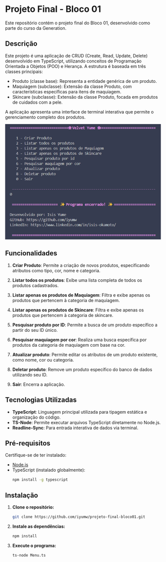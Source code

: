 # Projeto Final - Bloco 01

Este repositório contém o projeto final do Bloco 01, desenvolvido como parte do curso da Generation.

## Descrição

Este projeto é uma aplicação de CRUD (Create, Read, Update, Delete) desenvolvido em TypeScript, utilizando conceitos de Programação Orientada a Objetos (POO) e Herança. A estrutura é baseada em três classes principais:

- Produto (classe base): Representa a entidade genérica de um produto.
- Maquiagem (subclasse): Extensão da classe Produto, com características específicas para itens de maquiagem.
- Skincare (subclasse): Extensão da classe Produto, focada em produtos de cuidados com a pele.

A aplicação apresenta uma interface de terminal interativa que permite o gerenciamento completo dos produtos.

![Menu Interativo](assets/menu.png)


## Funcionalidades

1. **Criar Produto**: Permite a criação de novos produtos, especificando atributos como tipo, cor, nome e categoria.

2. **Listar todos os produtos**: Exibe uma lista completa de todos os produtos cadastrados.

3. **Listar apenas os produtos de Maquiagem**: Filtra e exibe apenas os produtos que pertencem à categoria de maquiagem.

4. **Listar apenas os produtos de Skincare**: Filtra e exibe apenas os produtos que pertencem à categoria de skincare.

5. **Pesquisar produto por ID**: Permite a busca de um produto específico a partir do seu ID único.

6. **Pesquisar maquiagem por cor**: Realiza uma busca específica por produtos da categoria de maquiagem com base na cor.

7. **Atualizar produto**: Permite editar os atributos de um produto existente, como nome, cor ou categoria.

8. **Deletar produto**: Remove um produto específico do banco de dados utilizando seu ID.

9. **Sair**: Encerra a aplicação.

## Tecnologias Utilizadas

- **TypeScript**: Linguagem principal utilizada para tipagem estática e organização do código.  
- **TS-Node**: Permite executar arquivos TypeScript diretamente no Node.js.  
- **Readline-Sync**: Para entrada interativa de dados via terminal.

## Pré-requisitos

Certifique-se de ter instalado:
- [Node.js](https://nodejs.org/)
- TypeScript (instalado globalmente):
  ```bash
  npm install -g typescript
## Instalação

1. **Clone o repositório:**

   ```bash
   git clone https://github.com/iyumw/projeto-final-bloco01.git
2. **Instale as dependências:**
	```bash
	npm install
3. **Execute o programa:**

	```bash
	ts-node Menu.ts
